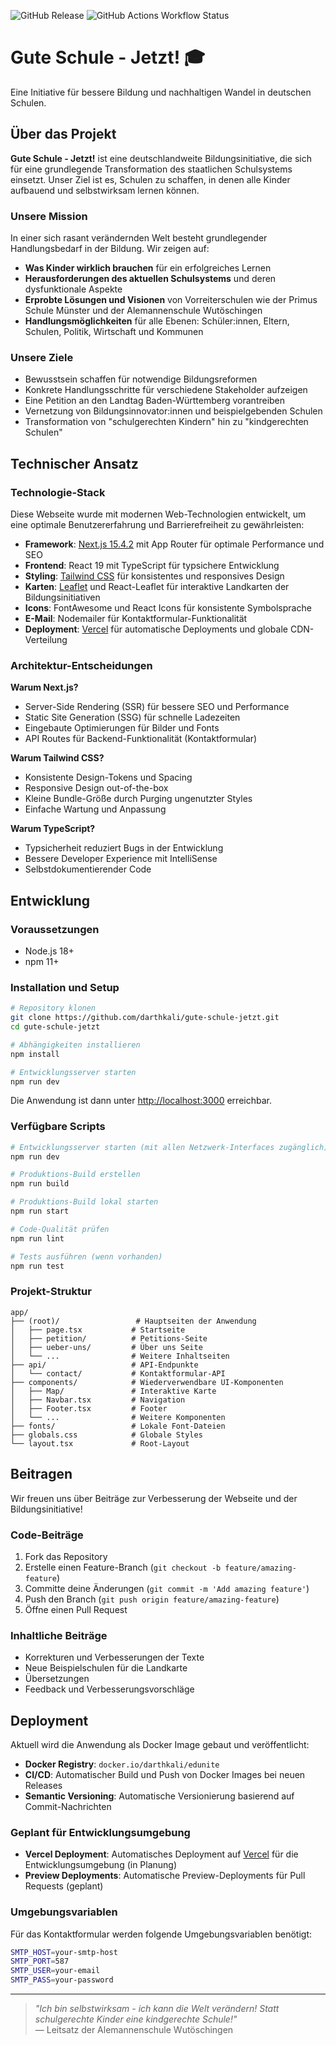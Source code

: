 ![GitHub Release](https://img.shields.io/github/v/release/darthkali/gute-schule-jetzt)
![GitHub Actions Workflow Status](https://img.shields.io/github/actions/workflow/status/darthkali/gute-schule-jetzt/ci.yml)


# Gute Schule - Jetzt! 🎓

Eine Initiative für bessere Bildung und nachhaltigen Wandel in deutschen Schulen.

## Über das Projekt

**Gute Schule - Jetzt!** ist eine deutschlandweite Bildungsinitiative, die sich für eine grundlegende Transformation des staatlichen Schulsystems einsetzt. Unser Ziel ist es, Schulen zu schaffen, in denen alle Kinder aufbauend und selbstwirksam lernen können.

### Unsere Mission

In einer sich rasant verändernden Welt besteht grundlegender Handlungsbedarf in der Bildung. Wir zeigen auf:

- **Was Kinder wirklich brauchen** für ein erfolgreiches Lernen
- **Herausforderungen des aktuellen Schulsystems** und deren dysfunktionale Aspekte  
- **Erprobte Lösungen und Visionen** von Vorreiterschulen wie der Primus Schule Münster und der Alemannenschule Wutöschingen
- **Handlungsmöglichkeiten** für alle Ebenen: Schüler:innen, Eltern, Schulen, Politik, Wirtschaft und Kommunen

### Unsere Ziele

- Bewusstsein schaffen für notwendige Bildungsreformen
- Konkrete Handlungsschritte für verschiedene Stakeholder aufzeigen
- Eine Petition an den Landtag Baden-Württemberg vorantreiben
- Vernetzung von Bildungsinnovator:innen und beispielgebenden Schulen
- Transformation von "schulgerechten Kindern" hin zu "kindgerechten Schulen"

## Technischer Ansatz

### Technologie-Stack

Diese Webseite wurde mit modernen Web-Technologien entwickelt, um eine optimale Benutzererfahrung und Barrierefreiheit zu gewährleisten:

- **Framework**: [Next.js 15.4.2](https://nextjs.org) mit App Router für optimale Performance und SEO
- **Frontend**: React 19 mit TypeScript für typsichere Entwicklung
- **Styling**: [Tailwind CSS](https://tailwindcss.com) für konsistentes und responsives Design
- **Karten**: [Leaflet](https://leafletjs.com) und React-Leaflet für interaktive Landkarten der Bildungsinitiativen
- **Icons**: FontAwesome und React Icons für konsistente Symbolsprache
- **E-Mail**: Nodemailer für Kontaktformular-Funktionalität
- **Deployment**: [Vercel](https://vercel.com) für automatische Deployments und globale CDN-Verteilung

### Architektur-Entscheidungen

**Warum Next.js?**
- Server-Side Rendering (SSR) für bessere SEO und Performance
- Static Site Generation (SSG) für schnelle Ladezeiten
- Eingebaute Optimierungen für Bilder und Fonts
- API Routes für Backend-Funktionalität (Kontaktformular)

**Warum Tailwind CSS?**
- Konsistente Design-Tokens und Spacing
- Responsive Design out-of-the-box
- Kleine Bundle-Größe durch Purging ungenutzter Styles
- Einfache Wartung und Anpassung

**Warum TypeScript?**
- Typsicherheit reduziert Bugs in der Entwicklung
- Bessere Developer Experience mit IntelliSense
- Selbstdokumentierender Code

## Entwicklung

### Voraussetzungen

- Node.js 18+ 
- npm 11+

### Installation und Setup

```bash
# Repository klonen
git clone https://github.com/darthkali/gute-schule-jetzt.git
cd gute-schule-jetzt

# Abhängigkeiten installieren
npm install

# Entwicklungsserver starten
npm run dev
```

Die Anwendung ist dann unter [http://localhost:3000](http://localhost:3000) erreichbar.

### Verfügbare Scripts

```bash
# Entwicklungsserver starten (mit allen Netzwerk-Interfaces zugänglich)
npm run dev

# Produktions-Build erstellen
npm run build

# Produktions-Build lokal starten
npm run start

# Code-Qualität prüfen
npm run lint

# Tests ausführen (wenn vorhanden)
npm run test
```

### Projekt-Struktur

```
app/
├── (root)/                 # Hauptseiten der Anwendung
│   ├── page.tsx           # Startseite
│   ├── petition/          # Petitions-Seite
│   ├── ueber-uns/         # Über uns Seite
│   └── ...                # Weitere Inhaltseiten
├── api/                   # API-Endpunkte
│   └── contact/           # Kontaktformular-API
├── components/            # Wiederverwendbare UI-Komponenten
│   ├── Map/               # Interaktive Karte
│   ├── Navbar.tsx         # Navigation
│   ├── Footer.tsx         # Footer
│   └── ...                # Weitere Komponenten
├── fonts/                 # Lokale Font-Dateien
├── globals.css            # Globale Styles
└── layout.tsx             # Root-Layout
```

## Beitragen

Wir freuen uns über Beiträge zur Verbesserung der Webseite und der Bildungsinitiative!

### Code-Beiträge

1. Fork das Repository
2. Erstelle einen Feature-Branch (`git checkout -b feature/amazing-feature`)
3. Committe deine Änderungen (`git commit -m 'Add amazing feature'`)
4. Push den Branch (`git push origin feature/amazing-feature`)
5. Öffne einen Pull Request

### Inhaltliche Beiträge

- Korrekturen und Verbesserungen der Texte
- Neue Beispielschulen für die Landkarte
- Übersetzungen
- Feedback und Verbesserungsvorschläge

## Deployment

Aktuell wird die Anwendung als Docker Image gebaut und veröffentlicht:

- **Docker Registry**: `docker.io/darthkali/edunite`
- **CI/CD**: Automatischer Build und Push von Docker Images bei neuen Releases
- **Semantic Versioning**: Automatische Versionierung basierend auf Commit-Nachrichten

### Geplant für Entwicklungsumgebung

- **Vercel Deployment**: Automatisches Deployment auf [Vercel](https://vercel.com) für die Entwicklungsumgebung (in Planung)
- **Preview Deployments**: Automatische Preview-Deployments für Pull Requests (geplant)

### Umgebungsvariablen

Für das Kontaktformular werden folgende Umgebungsvariablen benötigt:

```bash
SMTP_HOST=your-smtp-host
SMTP_PORT=587
SMTP_USER=your-email
SMTP_PASS=your-password
```



---

> *"Ich bin selbstwirksam - ich kann die Welt verändern! Statt schulgerechte Kinder eine kindgerechte Schule!"*  
> — Leitsatz der Alemannenschule Wutöschingen
